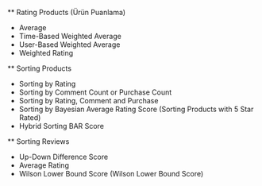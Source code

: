 ** Rating Products (Ürün Puanlama)
 - Average
 - Time-Based Weighted Average
 - User-Based Weighted Average
 - Weighted Rating
 
** Sorting Products 
- Sorting by Rating
- Sorting by Comment Count or Purchase Count
- Sorting by Rating, Comment and Purchase
- Sorting by Bayesian Average Rating Score (Sorting Products with 5 Star Rated)
- Hybrid Sorting BAR Score

** Sorting Reviews
- Up-Down Difference Score
- Average Rating 
- Wilson Lower Bound Score (Wilson Lower Bound Score)
